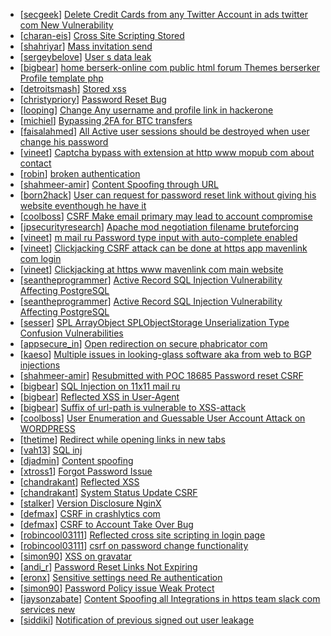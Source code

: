 * [[secgeek](https://hackerone.com/secgeek)] [Delete Credit Cards from any Twitter Account in ads twitter com New Vulnerability ](https://hackerone.com/reports/27404)
* [[charan-eis](https://hackerone.com/charan-eis)] [Cross Site Scripting Stored ](https://hackerone.com/reports/20221)
* [[shahriyar](https://hackerone.com/shahriyar)] [Mass invitation send](https://hackerone.com/reports/17638)
* [[sergeybelove](https://hackerone.com/sergeybelove)] [User s data leak](https://hackerone.com/reports/10841)
* [[bigbear](https://hackerone.com/bigbear)] [                                                               home berserk-online com public html forum Themes berserker Profile template php](https://hackerone.com/reports/12794)
* [[detroitsmash](https://hackerone.com/detroitsmash)] [Stored xss](https://hackerone.com/reports/27846)
* [[christypriory](https://hackerone.com/christypriory)] [Password Reset Bug](https://hackerone.com/reports/8082)
* [[looping](https://hackerone.com/looping)] [Change Any username and profile link in hackerone](https://hackerone.com/reports/25281)
* [[michiel](https://hackerone.com/michiel)] [Bypassing 2FA for BTC transfers](https://hackerone.com/reports/10554)
* [[faisalahmed](https://hackerone.com/faisalahmed)] [All Active user sessions should be destroyed when user change his password ](https://hackerone.com/reports/10377)
* [[vineet](https://hackerone.com/vineet)] [Captcha bypass with extension at http  www mopub com about contact ](https://hackerone.com/reports/15047)
* [[robin](https://hackerone.com/robin)] [broken authentication](https://hackerone.com/reports/23921)
* [[shahmeer-amir](https://hackerone.com/shahmeer-amir)] [Content Spoofing through URL](https://hackerone.com/reports/28792)
* [[born2hack](https://hackerone.com/born2hack)] [User can request for password reset link without giving his website eventhough he have it](https://hackerone.com/reports/25270)
* [[coolboss](https://hackerone.com/coolboss)] [CSRF Make email primary may lead to account compromise](https://hackerone.com/reports/25405)
* [[jpsecurityresearch](https://hackerone.com/jpsecurityresearch)] [Apache mod negotiation filename bruteforcing](https://hackerone.com/reports/25382)
* [[vineet](https://hackerone.com/vineet)] [ m mail ru  Password type input with auto-complete enabled ](https://hackerone.com/reports/13200)
* [[vineet](https://hackerone.com/vineet)] [Clickjacking  CSRF attack can be done at https  app mavenlink com login](https://hackerone.com/reports/14494)
* [[vineet](https://hackerone.com/vineet)] [Clickjacking at https  www mavenlink com main website ](https://hackerone.com/reports/14631)
* [[seantheprogrammer](https://hackerone.com/seantheprogrammer)] [Active Record SQL Injection Vulnerability Affecting PostgreSQL](https://hackerone.com/reports/28450)
* [[seantheprogrammer](https://hackerone.com/seantheprogrammer)] [Active Record SQL Injection Vulnerability Affecting PostgreSQL](https://hackerone.com/reports/28449)
* [[sesser](https://hackerone.com/sesser)] [SPL ArrayObject SPLObjectStorage Unserialization Type Confusion Vulnerabilities](https://hackerone.com/reports/28445)
* [[appsecure_in](https://hackerone.com/appsecure_in)] [Open redirection on secure phabricator com](https://hackerone.com/reports/25160)
* [[kaeso](https://hackerone.com/kaeso)] [Multiple issues in looking-glass software aka from web to BGP injections ](https://hackerone.com/reports/16330)
* [[shahmeer-amir](https://hackerone.com/shahmeer-amir)] [Resubmitted with POC 18685 Password reset CSRF](https://hackerone.com/reports/18698)
* [[bigbear](https://hackerone.com/bigbear)] [SQL Injection on 11x11 mail ru](https://hackerone.com/reports/15762)
* [[bigbear](https://hackerone.com/bigbear)] [Reflected XSS in User-Agent](https://hackerone.com/reports/12804)
* [[bigbear](https://hackerone.com/bigbear)] [Suffix of url-path is vulnerable to XSS-attack](https://hackerone.com/reports/13285)
* [[coolboss](https://hackerone.com/coolboss)] [User Enumeration and Guessable User Account Attack on WORDPRESS](https://hackerone.com/reports/16439)
* [[thetime](https://hackerone.com/thetime)] [Redirect while opening links in new tabs](https://hackerone.com/reports/23386)
* [[vah13](https://hackerone.com/vah13)] [SQL inj](https://hackerone.com/reports/10468)
* [[djadmin](https://hackerone.com/djadmin)] [Content spoofing](https://hackerone.com/reports/27564)
* [[xtross1](https://hackerone.com/xtross1)] [Forgot Password Issue](https://hackerone.com/reports/23363)
* [[chandrakant](https://hackerone.com/chandrakant)] [Reflected XSS](https://hackerone.com/reports/8472)
* [[chandrakant](https://hackerone.com/chandrakant)] [System Status Update CSRF](https://hackerone.com/reports/8943)
* [[stalker](https://hackerone.com/stalker)] [Version Disclosure NginX ](https://hackerone.com/reports/23447)
* [[defmax](https://hackerone.com/defmax)] [CSRF  in crashlytics com](https://hackerone.com/reports/13856)
* [[defmax](https://hackerone.com/defmax)] [CSRF to Account Take Over Bug ](https://hackerone.com/reports/7116)
* [[robincool03111](https://hackerone.com/robincool03111)] [Reflected cross site scripting in login page ](https://hackerone.com/reports/9735)
* [[robincool03111](https://hackerone.com/robincool03111)] [csrf on password change functionality ](https://hackerone.com/reports/8849)
* [[simon90](https://hackerone.com/simon90)] [XSS on gravatar](https://hackerone.com/reports/13794)
* [[andi_r](https://hackerone.com/andi_r)] [Password Reset Links Not Expiring](https://hackerone.com/reports/22858)
* [[eronx](https://hackerone.com/eronx)] [Sensitive settings need Re authentication](https://hackerone.com/reports/14698)
* [[simon90](https://hackerone.com/simon90)] [Password Policy issue Weak Protect ](https://hackerone.com/reports/17160)
* [[jaysonzabate](https://hackerone.com/jaysonzabate)] [Content Spoofing all Integrations in https  team slack com services new ](https://hackerone.com/reports/22093)
* [[siddiki](https://hackerone.com/siddiki)] [Notification of previous signed out user leakage ](https://hackerone.com/reports/26395)
